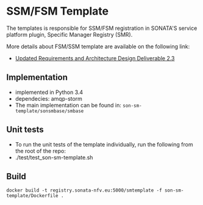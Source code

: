 
# SSM/FSM Template
The templates is responsible for SSM/FSM registration in SONATA'S service platform plugin, Specific Manager Registry (SMR).

More details about FSM/SSM template are available on the following link:
* [Updated Requirements and Architecture Design Deliverable 2.3](http://sonata-nfv.eu/content/d23-updated-requirements-and-architecture-design)


## Implementation
* implemented in Python 3.4
* dependecies: amqp-storm
* The main implementation can be found in: `son-sm-template/sonsmbase/smbase`

## Unit tests

* To run the unit tests of the template individually, run the following from the root of the repo:
 * ./test/test_son-sm-template.sh

## Build
`docker build -t registry.sonata-nfv.eu:5000/smtemplate -f son-sm-template/Dockerfile .`